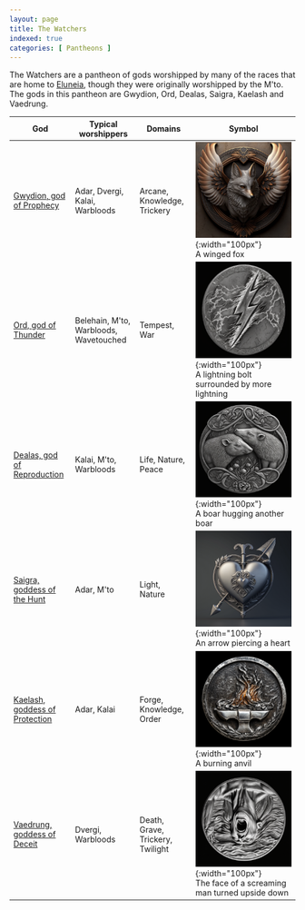 ```yaml
---
layout: page
title: The Watchers
indexed: true
categories: [ Pantheons ]
---
```


The Watchers are a pantheon of gods worshipped by many of the races that are home to [Eluneia](/locations/eluneia), though they were originally worshipped by the M'to. The gods in this pantheon are Gwydion, Ord, Dealas, Saigra, Kaelash and Vaedrung. 

| God                                        | Typical worshippers                    | Domains                          | Symbol                                                                                                                                                       |
|--------------------------------------------|----------------------------------------|----------------------------------|--------------------------------------------------------------------------------------------------------------------------------------------------------------|
| [Gwydion, god of Prophecy](gwydion/)       | Adar, Dvergi, Kalai, Warbloods         | Arcane, Knowledge, Trickery      | ![A winged fox](/pantheons/holy-symbols/gwydion.png){:width="100px"} <br />A winged fox                                                                      |
| [Ord, god of Thunder](ord/)                | Belehain, M'to, Warbloods, Wavetouched | Tempest, War                     | ![A lightning bolt surrounded by more lightning](/pantheons/holy-symbols/ord.png){:width="100px"} <br />A lightning bolt surrounded by more lightning        |
| [Dealas, god of Reproduction](dealas/)     | Kalai, M'to, Warbloods                 | Life, Nature, Peace              | ![A boar hugging another boar](/pantheons/holy-symbols/dealas.png){:width="100px"} <br />A boar hugging another boar                                         |
| [Saigra, goddess of the Hunt](saigra/)     | Adar, M'to                             | Light, Nature                    | ![An arrow piercing a heart](/pantheons/holy-symbols/saigra.png){:width="100px"} <br />An arrow piercing a heart                                             |
| [Kaelash, goddess of Protection](kaelash/) | Adar, Kalai                            | Forge, Knowledge, Order          | ![A burning anvil](/pantheons/holy-symbols/kaelash.png){:width="100px"}<br />A burning anvil                                                                 |
| [Vaedrung, goddess of Deceit](vaedrung/)   | Dvergi, Warbloods                      | Death, Grave, Trickery, Twilight | ![The face of a screaming man turned upside down](/pantheons/holy-symbols/vaedrung.png){:width="100px"} <br />The face of a screaming man turned upside down | 


